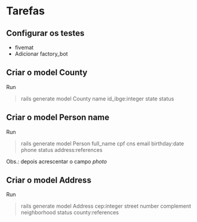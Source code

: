# Tarefas

## Configurar os testes

- fivemat
- Adicionar factory_bot

## Criar o model County

Run

> rails generate model County name id_ibge:integer state status

## Criar o model Person name

Run

> rails generate model Person full_name cpf cns email birthday:date phone status address:references

Obs.: depois acrescentar o campo *photo*

## Criar o model Address

Run

> rails generate model Address cep:integer street number complement neighborhood status county:references
